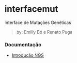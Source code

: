 # interfacemut
Interface de Mutações Genéticas

> by: Emilly Bó e Renato Puga

### Documentação
- [Introdução NGS](doc)
